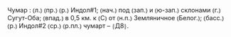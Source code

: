 ---
---

Чумар
: ⦅л.⦆ ⦅пр.⦆ ⦅р.⦆ Индол#1; ⦅нач.⦆ под ⦅зап.⦆ и ⦅ю-зап.⦆ склонами ⦅г.⦆ Сугут-Оба; ⦅впад.⦆ в 0,5 км. к ⦅С⦆ от ⦅н.п.⦆ Земляничное ⦅Белог.⦆; ⦅басс.⦆ ⦅р.⦆ Индол#2 ⦅ср.⦆ ⦅р.пл.⦆ чумарт – ⦃Д8⦄.
